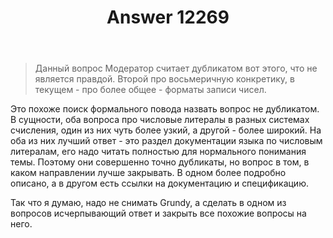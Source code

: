 ﻿---
title: "Answer 12269"
se.owner.user_id: 240512
se.owner.display_name: "MSDN.WhiteKnight"
se.owner.link: "https://ru.meta.stackoverflow.com/users/240512/msdn-whiteknight"
se.answer_id: 12269
se.question_id: 12267
se.post_type: answer
se.is_accepted: False
---
<blockquote>
<p>Данный вопрос Модератор считает дубликатом вот этого, что не является правдой. Второй про восьмеричную конкретику, в текущем - про более общее - форматы записи чисел.</p>
</blockquote>
<p>Это похоже поиск формального повода назвать вопрос не дубликатом. В сущности, оба вопроса про числовые литералы в разных системах счисления, один из них чуть более узкий, а другой - более широкий. На оба из них лучший ответ - это раздел документации языка по числовым литералам, его надо читать полностью для нормального понимания темы. Поэтому они совершенно точно дубликаты, но вопрос в том, в каком направлении лучше закрывать. В одном более подробно описано, а в другом есть ссылки на документацию и спецификацию.</p>
<p>Так что я думаю, надо не снимать Grundy, а сделать в одном из вопросов исчерпывающий ответ и закрыть все похожие вопросы на него.</p>
